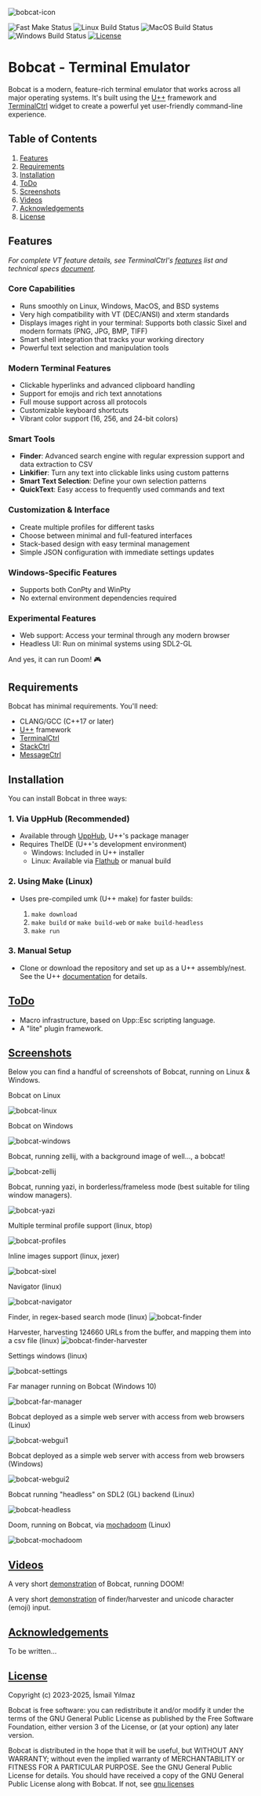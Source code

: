 

![bobcat-icon](resources/bobcat-icon.png)

![Fast Make Status](https://github.com/ismail-yilmaz/Bobcat/actions/workflows/fast-make.yml/badge.svg)
![Linux Build Status](https://github.com/ismail-yilmaz/Bobcat/actions/workflows/linux-make.yml/badge.svg)
![MacOS Build Status](https://github.com/ismail-yilmaz/Bobcat/actions/workflows/macos-make.yml/badge.svg)
![Windows Build Status](https://github.com/ismail-yilmaz/Bobcat/actions/workflows/windows-make.yml/badge.svg)
[![License](https://img.shields.io/badge/License-GPL_3-orange.svg)](https://opensource.org/licenses/GPL-3)


# Bobcat - Terminal Emulator

Bobcat is a modern, feature-rich terminal emulator that works across all major operating systems. It's built using the [U++](https://www.ultimatepp.org/index.html) framework and [TerminalCtrl](https://github.com/ismail-yilmaz/Terminal) widget to create a powerful yet user-friendly command-line experience.

## Table of Contents

1. [Features](#features)
2. [Requirements](#requirements)
3. [Installation](#installation)
4. [ToDo](#todo)
5. [Screenshots](#screenshots)
6. [Videos](#videos)
7. [Acknowledgements](#acknowledgements)
8. [License](#license)

## Features

*For complete VT feature details, see TerminalCtrl's [features](https://github.com/ismail-yilmaz/Terminal#features) list and technical specs [document](https://github.com/ismail-yilmaz/Terminal/blob/master/Terminal/Specs.md).*

### Core Capabilities

 - Runs smoothly on Linux, Windows, MacOS, and BSD systems
 - Very high compatibility with VT (DEC/ANSI) and xterm standards
 - Displays images right in your terminal: Supports both classic Sixel and modern formats (PNG, JPG, BMP, TIFF)
 - Smart shell integration that tracks your working directory
 - Powerful text selection and manipulation tools

### Modern Terminal Features

- Clickable hyperlinks and advanced clipboard handling
- Support for emojis and rich text annotations
- Full mouse support across all protocols
- Customizable keyboard shortcuts
- Vibrant color support (16, 256, and 24-bit colors)

### Smart Tools

- **Finder**: Advanced search engine with regular expression support and data extraction to CSV
- **Linkifier**: Turn any text into clickable links using custom patterns
- **Smart Text Selection**: Define your own selection patterns
- **QuickText**: Easy access to frequently used commands and text

### Customization & Interface

- Create multiple profiles for different tasks
- Choose between minimal and full-featured interfaces
- Stack-based design with easy terminal management
- Simple JSON configuration with immediate settings updates

### Windows-Specific Features

- Supports both ConPty and WinPty
- No external environment dependencies required

### Experimental Features

- Web support: Access your terminal through any modern browser
- Headless UI: Run on minimal systems using SDL2-GL

And yes, it can run Doom! 🎮


## Requirements

Bobcat has minimal requirements. You'll need:

- CLANG/GCC (C++17 or later)
- [U++](https://www.ultimatepp.org) framework
- [TerminalCtrl](https://github.com/ismail-yilmaz/Terminal)
- [StackCtrl](https://github.com/ismail-yilmaz/StackCtrl)
- [MessageCtrl](https://github.com/ismail-yilmaz/MessageCtrl)

## Installation

You can install Bobcat in three ways:

### 1. Via UppHub (Recommended)

- Available through [UppHub](https://www.ultimatepp.org/app$ide$UppHub_en-us.html), U++'s package manager
- Requires TheIDE (U++'s development environment)
   - Windows: Included in U++ installer
   - Linux: Available via [Flathub](https://flathub.org/apps/org.ultimatepp.TheIDE) or manual build

### 2. Using Make (Linux)

- Uses pre-compiled umk (U++ make) for faster builds:

	1. `make download`
	2. `make build` or `make build-web` or `make build-headless`
	3. `make run`

### 3. Manual Setup

- Clone or download the repository and set up as a U++ assembly/nest. See the U++ [documentation](https://www.ultimatepp.org/app$ide$PackagesAssembliesAndNests$en-us.html) for details.

## [ToDo](#todo)

- Macro infrastructure, based on Upp::Esc scripting language.
- A "lite" plugin framework.

## [Screenshots](#Screenshots)

Below you can find a handful of screenshots of Bobcat, running on Linux & Windows.

Bobcat on Linux 

![bobcat-linux](resources/bobcat-about-linux.png)

Bobcat on Windows

![bobcat-windows](resources/bobcat-about-windows.png)


Bobcat, running zellij, with a background image of well..., a bobcat!

![bobcat-zellij](resources/bobcat-zellij-background-linux.png)

Bobcat, running yazi, in borderless/frameless mode (best suitable for tiling window managers).

![bobcat-yazi](resources/bobcat-yazi-borderless-linux.png)

Multiple terminal profile support (linux, btop)

![bobcat-profiles](resources/bobcat-profiles-linux.png)

Inline images support (linux, jexer)

![bobcat-sixel](resources/bobcat-jexer-sixel-linux.png)

Navigator (linux)

![bobcat-navigator](resources/bobcat-navigator-linux.png)

Finder, in regex-based search mode (linux)
![bobcat-finder](resources/bobcat-finder-linux.png)

Harvester, harvesting 124660 URLs from the buffer, and mapping them into a csv file (linux)
![bobcat-finder-harvester](resources/bobcat-finder-harvester-linux.png)

Settings windows (linux)

![bobcat-settings](resources/bobcat-settings-linux.png)

Far manager running on Bobcat (Windows 10)

![bobcat-far-manager](resources/bobcat-far-manager-windows.png)


Bobcat deployed as a simple web server with access from web browsers (Linux)

![bobcat-webgui1](resources/bobcat-webgui-linux.png)

Bobcat deployed as a simple web server with access from web browsers (Windows)

![bobcat-webgui2](resources/bobcat-webgui-windows.png)

Bobcat running "headless" on SDL2 (GL) backend (Linux)

![bobcat-headless](resources/bobcat-sdlgui-linux.png)


Doom, running on Bobcat, via [mochadoom](https://github.com/AutumnMeowMeow/mochadoom) (Linux)

![bobcat-mochadoom](resources/bobcat-mochadoom.jpg)

## [Videos](#Videos)

A very short [demonstration](https://vimeo.com/999236026) of Bobcat, running DOOM!

A very short [demonstration](https://vimeo.com/1003353669?share=copy) of finder/harvester and unicode character (emoji) input.

## [Acknowledgements](#Acknowledgements)

To be written...

## [License](#License)

Copyright (c) 2023-2025, İsmail Yılmaz

Bobcat is free software: you can redistribute it and/or modify it under the terms of the GNU General Public License as published by the Free Software Foundation, either version 3 of the License, or (at your option) any later version.

Bobcat is distributed in the hope that it will be useful, but WITHOUT ANY WARRANTY; without even the implied warranty of MERCHANTABILITY or FITNESS FOR A PARTICULAR PURPOSE. See the GNU General Public License for details. You should have received a copy of the GNU General Public License along with Bobcat. If not, see [gnu licenses](http://www.gnu.org/licenses/)


